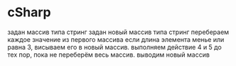 # cSharp
задан массив типа стринг
задан новый массив типа стринг
перебераем каждое значение из первого массива
если длина элемента менье или равна 3, висываем его в новый массив.
выполняем действие 4 и 5 до тех пор, пока не переберём весь массив.
выводим новый массив
